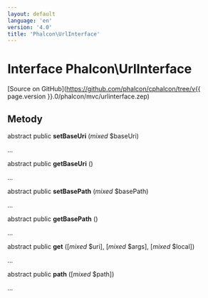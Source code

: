 ```yaml
---
layout: default
language: 'en'
version: '4.0'
title: 'Phalcon\UrlInterface'
---
```


# Interface **Phalcon\UrlInterface**

[Source on GitHub](https://github.com/phalcon/cphalcon/tree/v{{ page.version }}.0/phalcon/mvc/urlinterface.zep)

## Metody

abstract public **setBaseUri** (*mixed* $baseUri)

...

abstract public **getBaseUri** ()

...

abstract public **setBasePath** (*mixed* $basePath)

...

abstract public **getBasePath** ()

...

abstract public **get** ([*mixed* $uri], [*mixed* $args], [*mixed* $local])

...

abstract public **path** ([*mixed* $path])

...